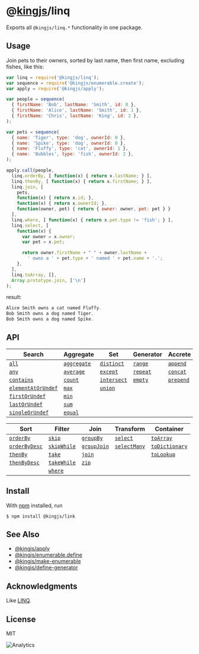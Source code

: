 # @[kingjs](https://www.npmjs.com/package/kingjs)/linq
Exports all `@kingjs/linq.*` functionality in one package.
## Usage
Join pets to their owners, sorted by last name, then first name, excluding fishes, like this:
```js
var linq = require('@kingjs/linq');
var sequence = require('@kingjs/enumerable.create');
var apply = require('@kingjs/apply');

var people = sequence(
  { firstName: 'Bob', lastName: 'Smith', id: 0 },
  { firstName: 'Alice', lastName: 'Smith', id: 1 },
  { firstName: 'Chris', lastName: 'King', id: 2 },
);

var pets = sequence(
  { name: 'Tiger', type: 'dog', ownerId: 0 },
  { name: 'Spike', type: 'dog', ownerId: 0 },
  { name: 'Fluffy', type: 'cat', ownerId: 1 },
  { name: 'Bubbles', type: 'fish', ownerId: 2 },
);

apply.call(people,
  linq.orderBy, [ function(x) { return x.lastName; } ],
  linq.thenBy, [ function(x) { return x.firstName; } ],
  linq.join, [
    pets, 
    function(x) { return x.id; },
    function(x) { return x.ownerId; },
    function(owner, pet) { return { owner: owner, pet: pet } }
  ],
  linq.where, [ function(x) { return x.pet.type != 'fish'; } ],
  linq.select, [
    function(x) { 
      var owner = x.owner;
      var pet = x.pet;

      return owner.firstName + " " + owner.lastName + 
        ' owns a ' + pet.type + ' named ' + pet.name + '.';
    },
  ],
  linq.toArray, [],
  Array.prototype.join, ['\n']
);
```
result:
```js
Alice Smith owns a cat named Fluffy. 
Bob Smith owns a dog named Tiger. 
Bob Smith owns a dog named Spike.
```
## API
| Search | Aggregate | Set | Generator | Accrete |
|---|---|---|---|---|
|[`all`][all]|[`aggregate`][aggregate]|[`distinct`][distinct]|[`range`][range]|[`append`][append]|
|[`any`][any]|[`average`][average]|[`except`][except]|[`repeat`][repeat]|[`concat`][concat]|
|[`contains`][contains]|[`count`][count]|[`intersect`][intersect]|[`empty`][empty]|[`prepend`][prepend]|
|[`elementAt`][element-at][`OrUndef`][element-at-]|[`max`][max]|[`union`][union]|
|[`first`][first][`OrUndef`][first-]|[`min`][min]||
|[`last`][last][`OrUndef`][last-]|[`sum`][sum]|
|[`single`][single][`OrUndef`][single-]|[`equal`][sequence-equal]

| Sort | Filter | Join | Transform | Container |
|---|---|---|---|---|
|[`orderBy`][order-by]|[`skip`][skip]|[`groupBy`][group-by]|[`select`][select]|[`toArray`][to-array]|
|[`orderByDesc`][order-by-]|[`skipWhile`][skip-while]|[`groupJoin`][group-join]|[`selectMany`][select-many]|[`toDictionary`][to-dictionary]|
|[`thenBy`][then-by]|[`take`][take]|[`join`][join]||[`toLookup`][to-lookup]|
|[`thenByDesc`][then-by-]|[`takeWhile`][take-while]|[`zip`][zip]|
||[`where`][where]|

## Install
With [npm](https://npmjs.org/) installed, run
```
$ npm install @kingjs/link
```
## See Also
- [@kingjs/apply](https://www.npmjs.com/package/@kingjs/apply)
- [@kingjs/enumerable.define](https://www.npmjs.com/package/@kingjs/enumerable.define)
- [@kingjs/make-enumerable](https://www.npmjs.com/package/@kingjs/make-enumerable)
- [@kingjs/define-generator](https://www.npmjs.com/package/@kingjs/define-generator)
## Acknowledgments
Like [LINQ](https://docs.microsoft.com/en-us/dotnet/csharp/programming-guide/concepts/linq/getting-started-with-linq).
## License
MIT

![Analytics](https://analytics.kingjs.net/linq)

  [aggregate]: https://www.npmjs.com/package/@kingjs/linq.aggregate
  [all]: https://www.npmjs.com/package/@kingjs/linq.all
  [any]: https://www.npmjs.com/package/@kingjs/linq.any
  [append]: https://www.npmjs.com/package/@kingjs/linq.append
  [average]: https://www.npmjs.com/package/@kingjs/linq.average
  [concat]: https://www.npmjs.com/package/@kingjs/linq.concat
  [contains]: https://www.npmjs.com/package/@kingjs/linq.contains
  [count]: https://www.npmjs.com/package/@kingjs/linq.count
  [distinct]: https://www.npmjs.com/package/@kingjs/linq.distinct
  [element-at]: https://www.npmjs.com/package/@kingjs/linq.element-at
  [element-at-]: https://www.npmjs.com/package/@kingjs/linq.element-at-or-undefined
  [empty]: https://www.npmjs.com/package/@kingjs/linq.empty
  [except]: https://www.npmjs.com/package/@kingjs/linq.except
  [first]: https://www.npmjs.com/package/@kingjs/linq.first
  [first-]: https://www.npmjs.com/package/@kingjs/linq.first-or-undefined
  [group-by]: https://www.npmjs.com/package/@kingjs/linq.group-by
  [group-join]: https://www.npmjs.com/package/@kingjs/linq.group-join
  [intersect]: https://www.npmjs.com/package/@kingjs/linq.intersect
  [join]: https://www.npmjs.com/package/@kingjs/linq.join
  [last]: https://www.npmjs.com/package/@kingjs/linq.last
  [last-]: https://www.npmjs.com/package/@kingjs/linq.last-or-undefined
  [max]: https://www.npmjs.com/package/@kingjs/linq.max
  [min]: https://www.npmjs.com/package/@kingjs/linq.min
  [order-by]: https://www.npmjs.com/package/@kingjs/linq.order-by
  [order-by-]: https://www.npmjs.com/package/@kingjs/linq.order-by-descending
  [prepend]: https://www.npmjs.com/package/@kingjs/linq.prepend
  [range]: https://www.npmjs.com/package/@kingjs/linq.range
  [repeat]: https://www.npmjs.com/package/@kingjs/linq.repeat
  [select]: https://www.npmjs.com/package/@kingjs/linq.select
  [select-many]: https://www.npmjs.com/package/@kingjs/linq.select-many
  [sequence-equal]: https://www.npmjs.com/package/@kingjs/linq.sequence-equal
  [single]: https://www.npmjs.com/package/@kingjs/linq.single
  [single-]: https://www.npmjs.com/package/@kingjs/linq.single-or-undefined
  [skip]: https://www.npmjs.com/package/@kingjs/linq.skip
  [skip-while]: https://www.npmjs.com/package/@kingjs/linq.skip-while
  [sum]: https://www.npmjs.com/package/@kingjs/linq.sum
  [take]: https://www.npmjs.com/package/@kingjs/linq.take
  [take-while]: https://www.npmjs.com/package/@kingjs/linq.take-while
  [then-by]: https://www.npmjs.com/package/@kingjs/linq.then-by
  [then-by-]: https://www.npmjs.com/package/@kingjs/linq.then-by-descending
  [to-array]: https://www.npmjs.com/package/@kingjs/linq.to-array
  [to-dictionary]: https://www.npmjs.com/package/@kingjs/linq.to-dictionary
  [to-lookup]: https://www.npmjs.com/package/@kingjs/linq.to-lookup
  [union]: https://www.npmjs.com/package/@kingjs/linq.union
  [where]: https://www.npmjs.com/package/@kingjs/linq.where
  [zip]: https://www.npmjs.com/package/@kingjs/linq.zip